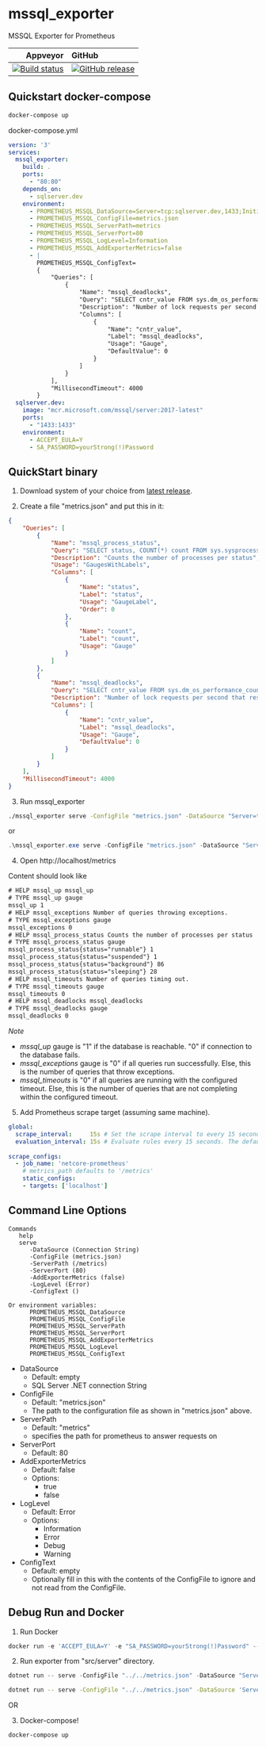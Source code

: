 # mssql_exporter

MSSQL Exporter for Prometheus


| Appveyor | GitHub |
|---:|:---|
| [![Build status](https://ci.appveyor.com/api/projects/status/7ci7j5mg05p21w3j/branch/master?svg=true)](https://ci.appveyor.com/project/DanielOliver/mssql-exporter/branch/master) | [![GitHub release](https://img.shields.io/github/release/DanielOliver/mssql_exporter.svg)](https://github.com/DanielOliver/mssql_exporter/releases/latest) |

## Quickstart docker-compose

```powershell
docker-compose up
```

docker-compose.yml

```yml
version: '3'
services:
  mssql_exporter:
    build: .
    ports:
      - "80:80"
    depends_on: 
      - sqlserver.dev
    environment:
      - PROMETHEUS_MSSQL_DataSource=Server=tcp:sqlserver.dev,1433;Initial Catalog=master;Persist Security Info=False;User ID=sa;Password=yourStrong(!)Password;MultipleActiveResultSets=False;Encrypt=False;TrustServerCertificate=True;Connection Timeout=10;
      - PROMETHEUS_MSSQL_ConfigFile=metrics.json
      - PROMETHEUS_MSSQL_ServerPath=metrics
      - PROMETHEUS_MSSQL_ServerPort=80
      - PROMETHEUS_MSSQL_LogLevel=Information
      - PROMETHEUS_MSSQL_AddExporterMetrics=false
      - |
        PROMETHEUS_MSSQL_ConfigText=
        {
            "Queries": [
                {
                    "Name": "mssql_deadlocks",
                    "Query": "SELECT cntr_value FROM sys.dm_os_performance_counters where counter_name = 'Number of Deadlocks/sec' AND instance_name = '_Total'",
                    "Description": "Number of lock requests per second that resulted in a deadlock since last restart",
                    "Columns": [
                        {
                            "Name": "cntr_value",
                            "Label": "mssql_deadlocks",
                            "Usage": "Gauge",
                            "DefaultValue": 0
                        }
                    ]
                }
            ],
            "MillisecondTimeout": 4000
        }
  sqlserver.dev:
    image: "mcr.microsoft.com/mssql/server:2017-latest"
    ports:
      - "1433:1433"
    environment:
      - ACCEPT_EULA=Y
      - SA_PASSWORD=yourStrong(!)Password
```

## QuickStart binary

1. Download system of your choice from [latest release](https://github.com/DanielOliver/mssql_exporter/releases/latest).

2. Create a file "metrics.json" and  put this in it:

```json
{
    "Queries": [
        {
            "Name": "mssql_process_status",
            "Query": "SELECT status, COUNT(*) count FROM sys.sysprocesses GROUP BY status",
            "Description": "Counts the number of processes per status",
            "Usage": "GaugesWithLabels",
            "Columns": [
                {
                    "Name": "status",
                    "Label": "status",
                    "Usage": "GaugeLabel",
                    "Order": 0
                },
                {
                    "Name": "count",
                    "Label": "count",
                    "Usage": "Gauge"
                }
            ]
        },
        {
            "Name": "mssql_deadlocks",
            "Query": "SELECT cntr_value FROM sys.dm_os_performance_counters where counter_name = 'Number of Deadlocks/sec' AND instance_name = '_Total'",
            "Description": "Number of lock requests per second that resulted in a deadlock since last restart",
            "Columns": [
                {
                    "Name": "cntr_value",
                    "Label": "mssql_deadlocks",
                    "Usage": "Gauge",
                    "DefaultValue": 0
                }
            ]
        }
    ],
    "MillisecondTimeout": 4000
}
```

3. Run mssql_exporter

```bash
./mssql_exporter serve -ConfigFile "metrics.json" -DataSource "Server=tcp:{ YOUR DATABASE HERE },1433;Initial Catalog={ YOUR INITIAL CATALOG HERE };Persist Security Info=False;User ID={ USER ID HERE };Password={ PASSWORD HERE };MultipleActiveResultSets=False;Encrypt=True;TrustServerCertificate=False;Connection Timeout=8;"
```

or

```powershell
.\mssql_exporter.exe serve -ConfigFile "metrics.json" -DataSource "Server=tcp:{ YOUR DATABASE HERE },1433;Initial Catalog={ YOUR INITIAL CATALOG HERE };Persist Security Info=False;User ID={ USER ID HERE };Password={ PASSWORD HERE };MultipleActiveResultSets=False;Encrypt=True;TrustServerCertificate=False;Connection Timeout=8;"
```

4. Open http://localhost/metrics

Content should look like 
```txt
# HELP mssql_up mssql_up
# TYPE mssql_up gauge
mssql_up 1
# HELP mssql_exceptions Number of queries throwing exceptions.
# TYPE mssql_exceptions gauge
mssql_exceptions 0
# HELP mssql_process_status Counts the number of processes per status
# TYPE mssql_process_status gauge
mssql_process_status{status="runnable"} 1
mssql_process_status{status="suspended"} 1
mssql_process_status{status="background"} 86
mssql_process_status{status="sleeping"} 28
# HELP mssql_timeouts Number of queries timing out.
# TYPE mssql_timeouts gauge
mssql_timeouts 0
# HELP mssql_deadlocks mssql_deadlocks
# TYPE mssql_deadlocks gauge
mssql_deadlocks 0
```

_Note_

* *mssql_up* gauge is "1" if the database is reachable. "0" if connection to the database fails.
* *mssql_exceptions* gauge is "0" if all queries run successfully. Else, this is the number of queries that throw exceptions.
* *mssql_timeouts* is "0" if all queries are running with the configured timeout. Else, this is the number of queries that are not completing within the configured timeout.

5. Add Prometheus scrape target (assuming same machine).

```yml
global:
  scrape_interval:     15s # Set the scrape interval to every 15 seconds. Default is every 1 minute.
  evaluation_interval: 15s # Evaluate rules every 15 seconds. The default is every 1 minute.
  
scrape_configs:
  - job_name: 'netcore-prometheus'
    # metrics_path defaults to '/metrics'
    static_configs:
    - targets: ['localhost']
```

## Command Line Options

```
Commands
   help
   serve
      -DataSource (Connection String)
      -ConfigFile (metrics.json)
      -ServerPath (/metrics)
      -ServerPort (80)
      -AddExporterMetrics (false)
      -LogLevel (Error)
      -ConfigText ()

Or environment variables:
      PROMETHEUS_MSSQL_DataSource
      PROMETHEUS_MSSQL_ConfigFile
      PROMETHEUS_MSSQL_ServerPath
      PROMETHEUS_MSSQL_ServerPort
      PROMETHEUS_MSSQL_AddExporterMetrics
      PROMETHEUS_MSSQL_LogLevel
      PROMETHEUS_MSSQL_ConfigText
```

* DataSource
    * Default: empty
    * SQL Server .NET connection String
* ConfigFile
    * Default: "metrics.json"
    * The path to the configuration file as shown in "metrics.json" above.
* ServerPath
    * Default: "metrics"
    * specifies the path for prometheus to answer requests on
* ServerPort
    * Default: 80
* AddExporterMetrics
    * Default: false
    * Options:
        * true
        * false
* LogLevel
    * Default: Error
    * Options:
        * Information
        * Error
        * Debug
        * Warning
* ConfigText
    * Default: empty
    * Optionally fill in this with the contents of the ConfigFile to ignore and not read from the ConfigFile.

## Debug Run and Docker

1. Run Docker

```powershell
docker run -e 'ACCEPT_EULA=Y' -e "SA_PASSWORD=yourStrong(!)Password" --net=host -p 1433:1433 -d --rm --name sqlserverdev mcr.microsoft.com/mssql/server:2017-latest
```

2. Run exporter from "src/server" directory.

```powershell
dotnet run -- serve -ConfigFile "../../metrics.json" -DataSource "Server=tcp:localhost,1433;Initial Catalog=master;Persist Security Info=False;User ID=sa;Password=yourStrong(!)Password;MultipleActiveResultSets=False;Encrypt=False;TrustServerCertificate=True;Connection Timeout=8;" -LogLevel Debug
```

```bash
dotnet run -- serve -ConfigFile "../../metrics.json" -DataSource 'Server=tcp:localhost,1433;Initial Catalog=master;Persist Security Info=False;User ID=sa;Password=yourStrong(!)Password;MultipleActiveResultSets=False;Encrypt=False;TrustServerCertificate=True;Connection Timeout=8;' -LogLevel Debug
```

OR

3. Docker-compose!

```powershell
docker-compose up
```
